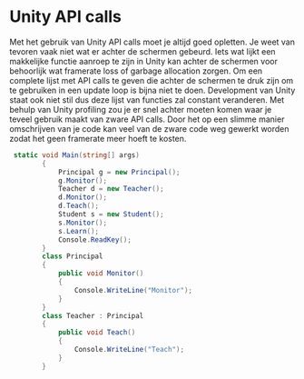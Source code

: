 # Unity API calls

Met het gebruik van Unity API calls moet je altijd goed opletten. Je weet van tevoren vaak niet wat er achter de schermen gebeurd. 
Iets wat lijkt een makkelijke functie aanroep te zijn in Unity kan achter de schermen voor behoorlijk wat framerate loss of garbage allocation 
zorgen. Om een complete lijst met API calls te geven die achter de schermen te druk zijn om te gebruiken in een update loop is bijna niet te doen. 
Development van Unity staat ook niet stil dus deze lijst van functies zal constant veranderen. Met behulp van Unity profiling zou je er snel achter 
moeten komen waar je teveel gebruik maakt van zware API calls. Door het op een slimme manier omschrijven van je code kan veel van de zware code 
weg gewerkt worden zodat het geen framerate meer hoeft te kosten.

```C#
 static void Main(string[] args)
        {
            Principal g = new Principal();
            g.Monitor();
            Teacher d = new Teacher();
            d.Monitor();
            d.Teach();
            Student s = new Student();
            s.Monitor();
            s.Learn();
            Console.ReadKey();
        }
        class Principal
        {
            public void Monitor()
            {
                Console.WriteLine("Monitor");
            }
        }
        class Teacher : Principal
        {
            public void Teach()
            {
                Console.WriteLine("Teach");
            }
        }
```